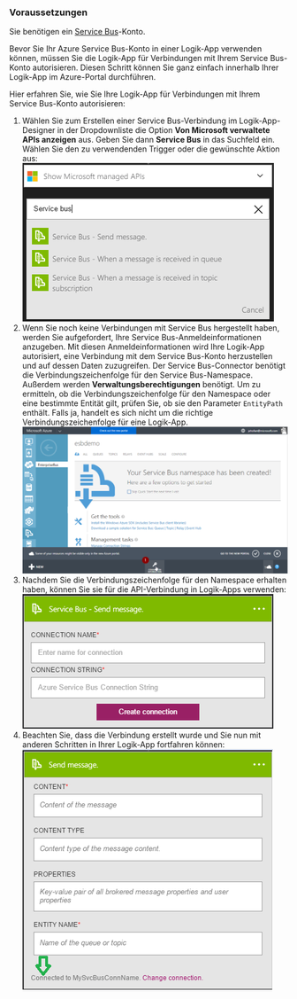 ### <a name="prerequisites"></a>Voraussetzungen
Sie benötigen ein [Service Bus](https://azure.microsoft.com/services/service-bus/)-Konto.  

Bevor Sie Ihr Azure Service Bus-Konto in einer Logik-App verwenden können, müssen Sie die Logik-App für Verbindungen mit Ihrem Service Bus-Konto autorisieren. Diesen Schritt können Sie ganz einfach innerhalb Ihrer Logik-App im Azure-Portal durchführen.  

Hier erfahren Sie, wie Sie Ihre Logik-App für Verbindungen mit Ihrem Service Bus-Konto autorisieren:  

1. Wählen Sie zum Erstellen einer Service Bus-Verbindung im Logik-App-Designer in der Dropdownliste die Option **Von Microsoft verwaltete APIs anzeigen** aus. Geben Sie dann **Service Bus** in das Suchfeld ein. Wählen Sie den zu verwendenden Trigger oder die gewünschte Aktion aus:  
    ![Service Bus-Verbindung – Abbildung 1](./media/connectors-create-api-servicebus/servicebus-1.png)  
2. Wenn Sie noch keine Verbindungen mit Service Bus hergestellt haben, werden Sie aufgefordert, Ihre Service Bus-Anmeldeinformationen anzugeben. Mit diesen Anmeldeinformationen wird Ihre Logik-App autorisiert, eine Verbindung mit dem Service Bus-Konto herzustellen und auf dessen Daten zuzugreifen. Der Service Bus-Connector benötigt die Verbindungszeichenfolge für den Service Bus-Namespace. Außerdem werden **Verwaltungsberechtigungen** benötigt. Um zu ermitteln, ob die Verbindungszeichenfolge für den Namespace oder eine bestimmte Entität gilt, prüfen Sie, ob sie den Parameter `EntityPath` enthält. Falls ja, handelt es sich nicht um die richtige Verbindungszeichenfolge für eine Logik-App.  
    ![Service Bus-Verbindungszeichenfolge](./media/connectors-create-api-servicebus/connectionstring.png)
3. Nachdem Sie die Verbindungszeichenfolge für den Namespace erhalten haben, können Sie sie für die API-Verbindung in Logik-Apps verwenden:  
    ![Service Bus-Verbindung – Abbildung 2](./media/connectors-create-api-servicebus/servicebus-2.png)  
4. Beachten Sie, dass die Verbindung erstellt wurde und Sie nun mit anderen Schritten in Ihrer Logik-App fortfahren können:  
    ![Service Bus-Verbindung – Abbildung 3](./media/connectors-create-api-servicebus/servicebus-3.png)   

